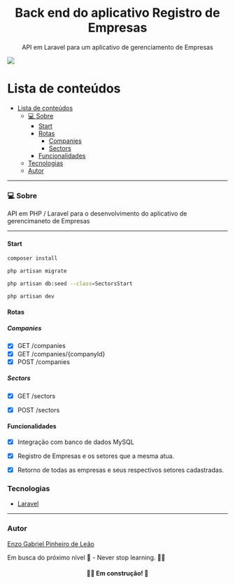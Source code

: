 <h1 align="center">Back end do aplicativo Registro de Empresas</h1>
<p align="center">API em Laravel para um aplicativo de gerenciamento de Empresas</p>
<img src="https://img.shields.io/badge/PHP-WORK-green">

# Lista de conteúdos

<!--ts-->

- [Lista de conteúdos](#lista-de-conteúdos)
    - [💻 Sobre](#-sobre)
      - [Start](#start)
      - [Rotas](#rotas)
        - [Companies](#companies)
        - [Sectors](#sectors)
      - [Funcionalidades](#funcionalidades)
    - [Tecnologias](#tecnologias)
    - [Autor](#autor)
<!--te-->

---

### 💻 Sobre

API em PHP / Laravel para o desenvolvimento do aplicativo de gerencimaneto de Empresas

---
#### Start
```bash
composer install

php artisan migrate

php artisan db:seed --class=SectorsStart

php artisan dev

```

#### Rotas

##### Companies

- [x] GET /companies  
- [x] GET /companies/{companyId} 
- [x] POST /companies 

##### Sectors
- [x] GET /sectors 
- [x] POST /sectors 


#### Funcionalidades
- [x] Integração com banco de dados MySQL
- [x] Registro de Empresas e os setores que a mesma atua.
- [x] Retorno de todas as empresas e seus respectivos setores cadastradas.


### Tecnologias

- [Laravel](https://laravel.com)

---


### Autor

[Enzo Gabriel Pinheiro de Leão](https://www.linkedin.com/in/enzo-le%C3%A3o-976270202/)

Em busca do próximo nível 🚀 - Never stop learning. 🧑‍🎓

<h4 align="center"> 
	🧑‍🔧 Em construção! 🚧
</h4>
